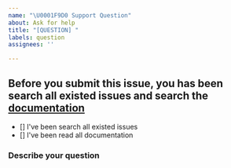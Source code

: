 ```yaml
---
name: "\U0001F9D0 Support Question"
about: Ask for help
title: "[QUESTION] "
labels: question
assignees: ''

---
```


## Before you submit this issue, you has been search all existed issues and search the [documentation](https://hyperf.wiki)
- [] I've been search all existed issues
- [] I've been read all documentation

### Describe your question
